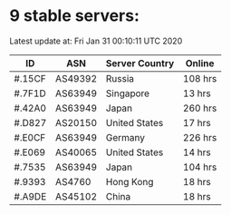 # 9 stable servers:

Latest update at: Fri Jan 31 00:10:11 UTC 2020

| ID | ASN | Server Country | Online |
| -- | --- | -------------- | ------ |
| #.15CF | AS49392 | Russia | 108 hrs |
| #.7F1D | AS63949 | Singapore | 13 hrs |
| #.42A0 | AS63949 | Japan | 260 hrs |
| #.D827 | AS20150 | United States | 17 hrs |
| #.E0CF | AS63949 | Germany | 226 hrs |
| #.E069 | AS40065 | United States | 14 hrs |
| #.7535 | AS63949 | Japan | 104 hrs |
| #.9393 | AS4760 | Hong Kong | 18 hrs |
| #.A9DE | AS45102 | China | 18 hrs |

